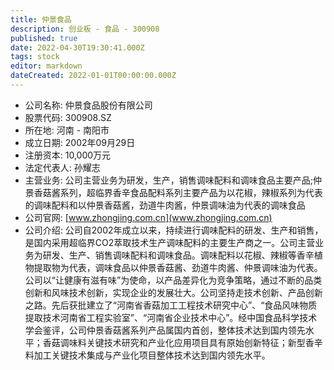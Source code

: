 ```yaml
---
title: 仲景食品
description: 创业板 - 食品 - 300908
published: true
date: 2022-04-30T19:30:41.000Z
tags: stock
editor: markdown
dateCreated: 2022-01-01T00:00:00.000Z
---
```


- 公司名称: 仲景食品股份有限公司
- 股票代码: 300908.SZ
- 所在地: 河南 - 南阳市
- 成立日期: 2002年09月29日
- 注册资本: 10,000万元
- 法定代表人: 孙耀志
- 主营业务: 公司主营业务为研发，生产，销售调味配料和调味食品主要产品;仲景香菇酱系列，超临界香辛食品配料系列主要产品为以花椒，辣椒系列为代表的调味配料和以仲景香菇酱，劲道牛肉酱，仲景调味油为代表的调味食品
- 公司官网: [www.zhongjing.com.cn](www.zhongjing.com.cn)
- 公司介绍: 公司自2002年成立以来，持续进行调味配料的研发、生产和销售，是国内采用超临界CO2萃取技术生产调味配料的主要生产商之一。公司主营业务为研发、生产、销售调味配料和调味食品。调味配料以花椒、辣椒等香辛植物提取物为代表，调味食品以仲景香菇酱、劲道牛肉酱、仲景调味油为代表。公司以“让健康有滋有味”为使命，以产品差异化为竞争策略，通过不断的品类创新和风味技术创新，实现企业的发展壮大。公司坚持走技术创新、产品创新之路。先后获批建立了“河南省香菇加工工程技术研究中心”、“食品风味物质提取技术河南省工程实验室”、“河南省企业技术中心”。经中国食品科学技术学会鉴评，公司仲景香菇酱系列产品属国内首创，整体技术达到国内领先水平；香菇调味料关键技术研究和产业化应用项目具有原始创新特征；新型香辛料加工关键技术集成与产业化项目整体技术达到国内领先水平。


